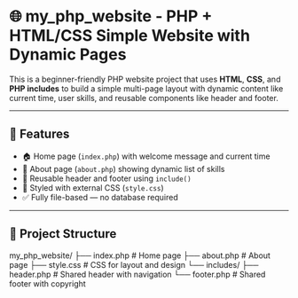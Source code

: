 # 🌐 my_php_website - PHP + HTML/CSS Simple Website with Dynamic Pages

This is a beginner-friendly PHP website project that uses **HTML**, **CSS**, and **PHP includes** to build a simple multi-page layout with dynamic content like current time, user skills, and reusable components like header and footer.

---

## 🧰 Features

- 🏠 Home page (`index.php`) with welcome message and current time
- 📄 About page (`about.php`) showing dynamic list of skills
- 🔄 Reusable header and footer using `include()`
- 💅 Styled with external CSS (`style.css`)
- ✅ Fully file-based — no database required

---

## 📁 Project Structure
my_php_website/
├── index.php # Home page
├── about.php # About page
├── style.css # CSS for layout and design
└── includes/
├── header.php # Shared header with navigation
└── footer.php # Shared footer with copyright
